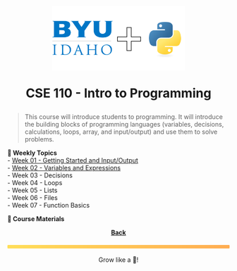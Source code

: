 <h1 align="center">
    <img 
        alt="BYU-Idaho"
        title="BYU-Idaho Logo" 
        src="./../cse-110/.github/assets/logo-py.svg" 
        width="60%"
    />

CSE 110 - Intro to Programming
</h1>

> This course will introduce students to programming. It will introduce the building blocks of programming languages (variables, decisions, calculations, loops, array, and input/output) and use them to solve problems.


<b> 📆 Weekly Topics</b><br>
    - [Week 01 - Getting Started and Input/Output](/web-and-computer-programming/cse-110/week-1/README.md) <br>
    - [Week 02 - Variables and Expressions](/web-and-computer-programming/cse-110/week-2/README.md) <br>
    - <a src="./cse-110/week-3">Week 03 - Decisions</a><br>
    - <a src="./cse-110/week-4">Week 04 - Loops</a><br>
    - <a src="./cse-110/week-5">Week 05 - Lists</a><br>
    - <a src="./cse-110/week-6">Week 06 - Files</a><br>
    - <a src="./cse-110/week-7">Week 07 - Function Basics</a><br>
</details>

<b><a src="https://byui-cse.github.io/cse110-course/"> 📖 Course Materials</a></b>

<center>

<b>[Back](/web-and-computer-programming/README.md)</b>

<img src="./../../.github/assets/gradient-bar.svg" width="100%" height="8px"/>
<p align="center">Grow like a 🌳!</p>
